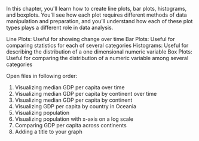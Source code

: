 In this chapter, you'll learn how to create line plots, bar plots, histograms, and boxplots. You'll see how each plot requires different methods of data manipulation and preparation, and you’ll understand how each of these plot types plays a different role in data analysis. 

Line Plots: Useful for showing change over time
Bar Plots: Useful for comparing statistics for each of several categories
Histograms: Useful for describing the distribution of a one dimensional numeric variable
Box Plots: Useful for comparing the distribution of a numeric variable among several categories

Open files in following order:
1) Visualizing median GDP per capita over time
2) Visualizing median GDP per capita by continent over time
3) Visualizing median GDP per capita by continent
4) Visualizing GDP per capita by country in Oceania
5) Visualizing population
6) Visualizing population with x-axis on a log scale
7) Comparing GDP per capita across continents
8) Adding a title to your graph
